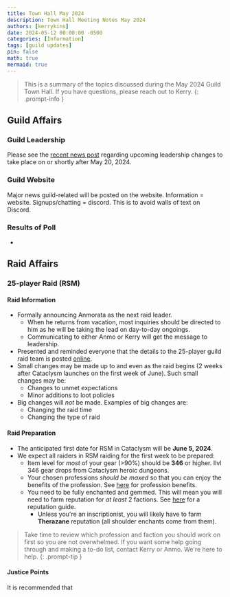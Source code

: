 ```yaml
---
title: Town Hall May 2024
description: Town Hall Meeting Notes May 2024
authors: [kerrykins]
date: 2024-05-12 00:00:00 -0500
categories: [Information]
tags: [guild updates]
pin: false
math: true
mermaid: true
---
```


> This is a summary of the topics discussed during the May 2024 Guild Town Hall. If you have questions, please reach out to Kerry.
{: .prompt-info }

## Guild Affairs

### Guild Leadership

Please see the [recent news post](https://enclavewow.github.io/posts/Officer-Team-Changes/) regarding upcoming leadership changes to take place on or shortly after May 20, 2024.

### Guild Website

Major news guild-related will be posted on the website. Information = website. Signups/chatting = discord. This is to avoid walls of text on Discord. 

### Results of Poll

- 

## Raid Affairs

### 25-player Raid (RSM)

#### Raid Information

- Formally announcing Anmorata as the next raid leader.
	- When he returns from vacation, most inquiries should be directed to him as he will be taking the lead on day-to-day ongoings.
	- Communicating to either Anmo or Kerry will get the message to leadership.
- Presented and reminded everyone that the details to the 25-player guild raid team is posted [online](https://enclavewow.github.io/posts/Enclave-Raiding-in-Cataclysm/).
- Small changes may be made up to and even as the raid begins (2 weeks after Cataclysm launches on the first week of June). Such small changes may be:
	- Changes to unmet expectations
	- Minor additions to loot policies
- Big changes will *not* be made. Examples of big changes are:
	- Changing the raid time
	- Changing the type of raid

#### Raid Preparation 

- The anticipated first date for RSM in Cataclysm will be __June 5, 2024__. 
- We expect all raiders in RSM raiding for the first week to be prepared:
	- Item level for *most* of your gear (>90%) should be **346** or higher. Ilvl 346 gear drops from Cataclysm heroic dungeons.
	- Your chosen professions *should be maxed* so that you can enjoy the benefits of the profession. See [here](https://www.warcrafttavern.com/cataclysm/guides/all-profession-bonuses-perks-cataclysm/) for profession benefits. 
	- You need to be fully enchanted and gemmed. This will mean you will need to farm reputation for *at least* 2 factions. See [here](https://www.wowhead.com/cata/guide/avengers-of-hyjal-reputation-rewards) for a reputation guide. 
		- Unless you're an inscriptionist, you will likely have to farm **Therazane** reputation (all shoulder enchants come from them). 
  
> Take time to review which profession and faction you should work on first so you are not overwhelmed. If you want some help going through and making a to-do list, contact Kerry or Anmo. We're here to help.
{: .prompt-tip }

#### Justice Points

It is recommended that 